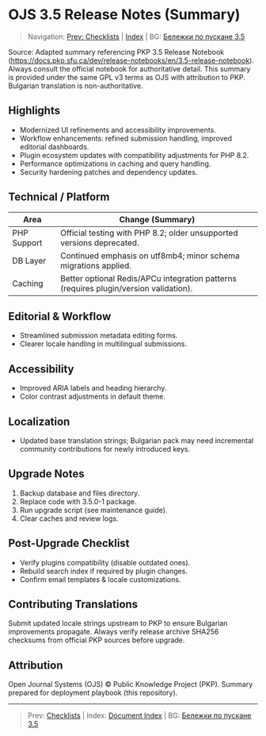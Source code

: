# OJS 3.5 Release Notes (Summary)

> Navigation: [Prev: Checklists](appendix-checklists.md) | [Index](../../README.md#reading-order-document-index) | BG: [Бележки по пускане 3.5](../bg/release-notes-3.5.md)

Source: Adapted summary referencing PKP 3.5 Release Notebook (https://docs.pkp.sfu.ca/dev/release-notebooks/en/3.5-release-notebook). Always consult the official notebook for authoritative detail. This summary is provided under the same GPL v3 terms as OJS with attribution to PKP. Bulgarian translation is non-authoritative.

## Highlights
- Modernized UI refinements and accessibility improvements.
- Workflow enhancements: refined submission handling, improved editorial dashboards.
- Plugin ecosystem updates with compatibility adjustments for PHP 8.2.
- Performance optimizations in caching and query handling.
- Security hardening patches and dependency updates.

## Technical / Platform
| Area | Change (Summary) |
|------|------------------|
| PHP Support | Official testing with PHP 8.2; older unsupported versions deprecated. |
| DB Layer | Continued emphasis on utf8mb4; minor schema migrations applied. |
| Caching | Better optional Redis/APCu integration patterns (requires plugin/version validation). |

## Editorial & Workflow
- Streamlined submission metadata editing forms.
- Clearer locale handling in multilingual submissions.

## Accessibility
- Improved ARIA labels and heading hierarchy.
- Color contrast adjustments in default theme.

## Localization
- Updated base translation strings; Bulgarian pack may need incremental community contributions for newly introduced keys.

## Upgrade Notes
1. Backup database and files directory.
2. Replace code with 3.5.0-1 package.
3. Run upgrade script (see maintenance guide).
4. Clear caches and review logs.

## Post-Upgrade Checklist
- Verify plugins compatibility (disable outdated ones).
- Rebuild search index if required by plugin changes.
- Confirm email templates & locale customizations.

## Contributing Translations
Submit updated locale strings upstream to PKP to ensure Bulgarian improvements propagate. Always verify release archive SHA256 checksums from official PKP sources before upgrade.

## Attribution
Open Journal Systems (OJS) © Public Knowledge Project (PKP). Summary prepared for deployment playbook (this repository).

---
> Prev: [Checklists](appendix-checklists.md) | Index: [Document Index](../../README.md#reading-order-document-index) | BG: [Бележки по пускане 3.5](../bg/release-notes-3.5.md)
